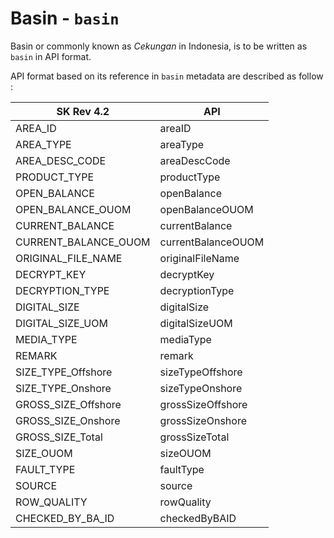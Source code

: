 # Basin - `basin`

Basin or commonly known as *Cekungan* in Indonesia, is to be written as `basin` in API format.

API format based on its reference in `basin` metadata are described as follow :

SK Rev 4.2 | API
----------- | -----------
AREA_ID                  |	areaID
AREA_TYPE				         |	areaType
AREA_DESC_CODE           |	areaDescCode
PRODUCT_TYPE             |	productType
OPEN_BALANCE             |	openBalance
OPEN_BALANCE_OUOM        |	openBalanceOUOM
CURRENT_BALANCE          |	currentBalance
CURRENT_BALANCE_OUOM     |	currentBalanceOUOM
ORIGINAL_FILE_NAME       |	originalFileName
DECRYPT_KEY              |	decryptKey
DECRYPTION_TYPE          |	decryptionType
DIGITAL_SIZE             |	digitalSize
DIGITAL_SIZE_UOM         |	digitalSizeUOM
MEDIA_TYPE               |	mediaType
REMARK                   |	remark
SIZE_TYPE_Offshore       |	sizeTypeOffshore
SIZE_TYPE_Onshore        |	sizeTypeOnshore
GROSS_SIZE_Offshore      |	grossSizeOffshore
GROSS_SIZE_Onshore       |	grossSizeOnshore
GROSS_SIZE_Total         |	grossSizeTotal
SIZE_OUOM                |	sizeOUOM
FAULT_TYPE               |	faultType
SOURCE                   |	source
ROW_QUALITY              |	rowQuality
CHECKED_BY_BA_ID         |	checkedByBAID
